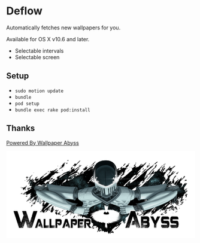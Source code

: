 Deflow
======

Automatically fetches new wallpapers for you.

Available for OS X v10.6 and later.

* Selectable intervals
* Selectable screen


## Setup

* ``sudo motion update``
* ``bundle``
* ``pod setup``
* ``bundle exec rake pod:install``
  
  
  
## Thanks

[Powered By Wallpaper Abyss](http://wall.alphacoders.com)

![alt tag](https://github.com/ahmetabdi/deflow/raw/master/resources/wallpaper_abyss.png)
